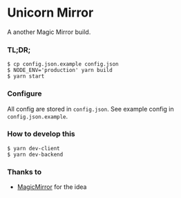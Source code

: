 # Unicorn Mirror

A another Magic Mirror build.

### TL;DR;

```
$ cp config.json.example config.json
$ NODE_ENV='production' yarn build
$ yarn start
```

### Configure

All config are stored in `config.json`. See example config in `config.json.example`.

### How to develop this

```
$ yarn dev-client
$ yarn dev-backend
```

### Thanks to

 * [MagicMirror](https://github.com/MichMich/MagicMirror) for the idea